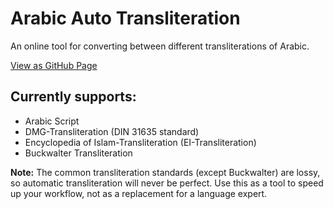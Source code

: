 # Arabic Auto Transliteration

An online tool for converting between different transliterations of Arabic.

[View as GitHub Page](https://neezr.github.io/arabic-auto-transliteration)

## Currently supports:
- Arabic Script
- DMG-Transliteration (DIN 31635 standard)
- Encyclopedia of Islam-Transliteration (EI-Transliteration)
- Buckwalter Transliteration

**Note:** The common transliteration standards (except Buckwalter) are lossy, so automatic transliteration will never be perfect.
Use this as a tool to speed up your workflow, not as a replacement for a language expert.

